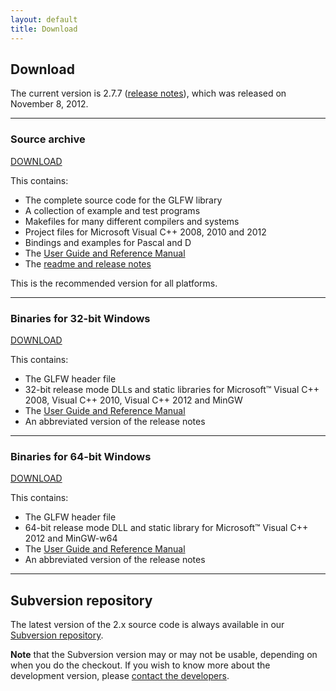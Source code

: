 ```yaml
---
layout: default
title: Download
---
```


## Download

The current version is 2.7.7 ([release notes](release-2.7.7.html)), which was
released on November 8, 2012.

---
### Source archive

<a class="download" href="http://sourceforge.net/projects/glfw/files/glfw/2.7.7/glfw-2.7.7.zip/download" title="Download Source (ZIP)">DOWNLOAD</a>

This contains:

- The complete source code for the GLFW library
- A collection of example and test programs
- Makefiles for many different compilers and systems
- Project files for Microsoft Visual C++ 2008, 2010 and 2012
- Bindings and examples for Pascal and D
- The [User Guide and Reference Manual](documentation.html)
- The [readme and release notes](release-2.7.7.html)

This is the recommended version for all platforms.

---
### Binaries for 32-bit Windows

<a class="download" href="http://sourceforge.net/projects/glfw/files/glfw/2.7.7/glfw-2.7.7.bin.WIN32.zip/download" title="Download Win32 Binaries (ZIP)">DOWNLOAD</a>

This contains:

- The GLFW header file
- 32-bit release mode DLLs and static libraries for Microsoft&trade; Visual C++
  2008, Visual C++ 2010, Visual C++ 2012 and MinGW
- The [User Guide and Reference Manual](documentation.html)
- An abbreviated version of the release notes

---
### Binaries for 64-bit Windows

<a class="download" href="http://sourceforge.net/projects/glfw/files/glfw/2.7.7/glfw-2.7.7.bin.WIN64.zip/download" title="Download Win64 Binaries (ZIP)">DOWNLOAD</a>

This contains:

- The GLFW header file
- 64-bit release mode DLL and static library for Microsoft&trade; Visual C++
  2012 and MinGW-w64
- The [User Guide and Reference Manual](documentation.html)
- An abbreviated version of the release notes

---
## Subversion repository

The latest version of the 2.x source code is always available in our
[Subversion repository](http://sourceforge.net/scm/?type=svn&group_id=72569).

**Note** that the Subversion version may or may not be usable, depending on when
you do the checkout. If you wish to know more about the development version,
please [contact the developers](community.html).
